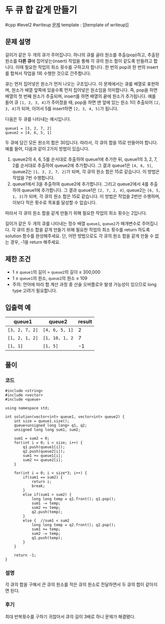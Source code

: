 # 두 큐 합 같게 만들기

#cpp #level2 #writeup
[문제](https://school.programmers.co.kr/learn/courses/30/lessons/118667#)
template : [[template of writeup]]

## 문제 설명

길이가 같은 두 개의 큐가 주어집니다. 하나의 큐를 골라 원소를 추출(pop)하고, 추출된 원소를 **다른 큐**에 집어넣는(insert) 작업을 통해 각 큐의 원소 합이 같도록 만들려고 합니다. 이때 필요한 작업의 최소 횟수를 구하고자 합니다. 한 번의 pop과 한 번의 insert를 합쳐서 작업을 1회 수행한 것으로 간주합니다.

큐는 먼저 집어넣은 원소가 먼저 나오는 구조입니다. 이 문제에서는 큐를 배열로 표현하며, 원소가 배열 앞쪽에 있을수록 먼저 집어넣은 원소임을 의미합니다. 즉, pop을 하면 배열의 첫 번째 원소가 추출되며, insert를 하면 배열의 끝에 원소가 추가됩니다. 예를 들어 큐 `[1, 2, 3, 4]`가 주어졌을 때, pop을 하면 맨 앞에 있는 원소 1이 추출되어 `[2, 3, 4]`가 되며, 이어서 5를 insert하면 `[2, 3, 4, 5]`가 됩니다.

다음은 두 큐를 나타내는 예시입니다.

```
queue1 = [3, 2, 7, 2]
queue2 = [4, 6, 5, 1]
```

두 큐에 담긴 모든 원소의 합은 30입니다. 따라서, 각 큐의 합을 15로 만들어야 합니다. 예를 들어, 다음과 같이 2가지 방법이 있습니다.

1.  queue2의 4, 6, 5를 순서대로 추출하여 queue1에 추가한 뒤, queue1의 3, 2, 7, 2를 순서대로 추출하여 queue2에 추가합니다. 그 결과 queue1은 `[4, 6, 5]`, queue2는 `[1, 3, 2, 7, 2]`가 되며, 각 큐의 원소 합은 15로 같습니다. 이 방법은 작업을 7번 수행합니다.
2.  queue1에서 3을 추출하여 queue2에 추가합니다. 그리고 queue2에서 4를 추출하여 queue1에 추가합니다. 그 결과 queue1은 `[2, 7, 2, 4]`, queue2는 `[6, 5, 1, 3]`가 되며, 각 큐의 원소 합은 15로 같습니다. 이 방법은 작업을 2번만 수행하며, 이보다 적은 횟수로 목표를 달성할 수 없습니다.

따라서 각 큐의 원소 합을 같게 만들기 위해 필요한 작업의 최소 횟수는 2입니다.

길이가 같은 두 개의 큐를 나타내는 정수 배열 `queue1`, `queue2`가 매개변수로 주어집니다. 각 큐의 원소 합을 같게 만들기 위해 필요한 작업의 최소 횟수를 return 하도록 solution 함수를 완성해주세요. 단, 어떤 방법으로도 각 큐의 원소 합을 같게 만들 수 없는 경우, -1을 return 해주세요.

## 제한 조건

- 1 ≤ `queue1`의 길이 = `queue2`의 길이 ≤ 300,000
- 1 ≤ `queue1`의 원소, `queue2`의 원소 ≤ 109
- 주의: 언어에 따라 합 계산 과정 중 산술 오버플로우 발생 가능성이 있으므로 long type 고려가 필요합니다.

## 입출력 예

| queue1         | queue2         | result |
| -------------- | -------------- | ------ |
| `[3, 2, 7, 2]` | `[4, 6, 5, 1]` | 2      |
| `[1, 2, 1, 2]` | `[1, 10, 1, 2` | 7      |
| `[1, 1]`       | `[1, 5]`       | -1     |

## 풀이

### 코드

```
#include <string>
#include <vector>
#include <queue>

using namespace std;

int solution(vector<int> queue1, vector<int> queue2) {
    int size = queue1.size();
    queue<unsigned long long> q1, q2;
    unsigned long long sum1, sum2;
    
    sum1 = sum2 = 0;
    for(int i = 0; i < size; i++) {
        q1.push(queue1[i]);
        q2.push(queue2[i]);
        sum1 += queue1[i];
        sum2 += queue2[i];
    }
    
    for(int i = 0; i < size*3; i++) {
        if(sum1 == sum2) {
            return i;
            break;
        }
        else if(sum1 > sum2) {
            long long temp = q1.front(); q1.pop();
            sum1 -= temp;
            sum2 += temp;
            q2.push(temp);
        }
        else {  //sum1 < sum2
            long long temp = q2.front(); q2.pop();
            sum1 += temp;
            sum2 -= temp;
            q1.push(temp);
        }
    }
    
    return -1;
}
```

### 설명

각 큐의 합을 구해서 큰 큐의 원소를 작은 큐의 원소로 전달하면서 두 큐의 합이 같아지면 된다. 

### 후기

최대 반복횟수를 구하기 귀찮아서 큐의 길이 3배로 하니 문제가 해결됐다.

